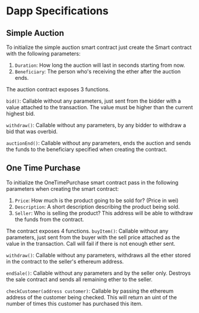 # Dapp Specifications

## Simple Auction
To initialize the simple auction smart contract just create the Smart contract with the following parameters:
1. `Duration`: How long the auction will last in seconds starting from now.
2. `Beneficiary`: The person who's receiving the ether after the auction ends.

The auction contract exposes 3 functions.

`bid()`: Callable without any parameters, just sent from the bidder with a value attached to the transaction.
The value must be higher than the current highest bid.

`withdraw()`: Callable without any parameters, by any bidder to withdraw a bid that was overbid.

`auctionEnd()`: Callable without any parameters, ends the auction and sends the funds to the beneficiary specified when creating the contract.

## One Time Purchase
To initialize the OneTimePurchase smart contract pass in the following parameters when creating the smart contract:
1. `Price`: How much is the product going to be sold for? (Price in wei)
2. `Description`: A short description describing the product being sold.
3. `Seller`: Who is selling the product? This address will be able to withdraw the funds from the contract.

The contract exposes 4 functions.
`buyItem()`: Callable without any parameters, just sent from the buyer with the sell price attached as the value in the transaction.
Call will fail if there is not enough ether sent.

`withdraw()`: Callable without any parameters, withdraws all the ether stored in the contract to the seller's ethereum address.

`endSale()`: Callable without any parameters and by the seller only. Destroys the sale contract and sends all remaining ether to the seller.

`checkCustomer(address customer)`: Callable by passing the ethereum address of the customer being checked. This will return an uint of the number of times
this customer has purchased this item.